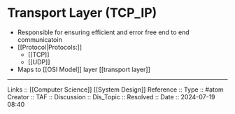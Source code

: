 # Transport Layer (TCP_IP)

- Responsible for ensuring efficient and error free end to end communicatoin
- [[Protocol|Protocols:]]
	- [[TCP]]
	- [[UDP]]
- Maps to [[OSI Model]] layer [[transport layer]]
---
Links :: [[Computer Science]] [[System Design]]
Reference ::
Type :: #atom
Creator ::
TAF ::
Discussion ::
Dis_Topic :: 
Resolved ::
Date :: 2024-07-19 08:40
